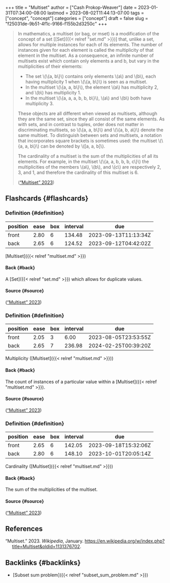 +++
title = "Multiset"
author = ["Cash Prokop-Weaver"]
date = 2023-01-31T07:34:00-08:00
lastmod = 2023-08-02T11:44:13-07:00
tags = ["concept", "concept"]
categories = ["concept"]
draft = false
slug = "f25031de-9b51-4f1c-9166-f155b2d3250c"
+++

> In mathematics, a multiset (or bag, or mset) is a modification of the concept of a set [[Set]({{< relref "set.md" >}})] that, unlike a set, allows for multiple instances for each of its elements. The number of instances given for each element is called the multiplicity of that element in the multiset. As a consequence, an infinite number of multisets exist which contain only elements a and b, but vary in the multiplicities of their elements:
>
> -   The set \\(\\{a, b\\}\\) contains only elements \\(a\\) and \\(b\\), each having multiplicity 1 when \\(\\{a, b\\}\\) is seen as a multiset.
> -   In the multiset \\(\\{a, a, b\\}\\), the element \\(a\\) has multiplicity 2, and \\(b\\) has multiplicity 1.
> -   In the multiset \\(\\{a, a, a, b, b, b\\}\\), \\(a\\) and \\(b\\) both have multiplicity 3.
>
> These objects are all different when viewed as multisets, although they are the same set, since they all consist of the same elements. As with sets, and in contrast to tuples, order does not matter in discriminating multisets, so \\(\\{a, a, b\\}\\) and \\(\\{a, b, a\\}\\) denote the same multiset. To distinguish between sets and multisets, a notation that incorporates square brackets is sometimes used: the multiset \\(\\{a, a, b\\}\\) can be denoted by \\([a, a, b]\\).
>
> The cardinality of a multiset is the sum of the multiplicities of all its elements. For example, in the multiset \\(\\{a, a, b, b, b, c\\}\\) the multiplicities of the members \\(a\\), \\(b\\), and \\(c\\) are respectively 2, 3, and 1, and therefore the cardinality of this multiset is 6.
>
> (<a href="#citeproc_bib_item_1">“Multiset” 2023</a>)


## Flashcards {#flashcards}


### Definition {#definition}

| position | ease | box | interval | due                  |
|----------|------|-----|----------|----------------------|
| front    | 2.80 | 6   | 134.48   | 2023-09-13T11:13:34Z |
| back     | 2.65 | 6   | 124.52   | 2023-09-12T04:42:02Z |

[Multiset]({{< relref "multiset.md" >}})


#### Back {#back}

A [Set]({{< relref "set.md" >}}) which allows for duplicate values.


#### Source {#source}

(<a href="#citeproc_bib_item_1">“Multiset” 2023</a>)


### Definition {#definition}

| position | ease | box | interval | due                  |
|----------|------|-----|----------|----------------------|
| front    | 2.05 | 3   | 6.00     | 2023-08-05T23:53:55Z |
| back     | 2.65 | 7   | 236.98   | 2024-02-25T00:39:20Z |

Multiplicity ([Multiset]({{< relref "multiset.md" >}}))


#### Back {#back}

The count of instances of a particular value within a [Multiset]({{< relref "multiset.md" >}}).


#### Source {#source}

(<a href="#citeproc_bib_item_1">“Multiset” 2023</a>)


### Definition {#definition}

| position | ease | box | interval | due                  |
|----------|------|-----|----------|----------------------|
| front    | 2.65 | 6   | 142.05   | 2023-09-18T15:32:06Z |
| back     | 2.80 | 6   | 148.10   | 2023-10-01T20:05:14Z |

Cardinality ([Multiset]({{< relref "multiset.md" >}}))


#### Back {#back}

The sum of the multiplicities of the multiset.


#### Source {#source}

(<a href="#citeproc_bib_item_1">“Multiset” 2023</a>)

## References

<style>.csl-entry{text-indent: -1.5em; margin-left: 1.5em;}</style><div class="csl-bib-body">
  <div class="csl-entry"><a id="citeproc_bib_item_1"></a>“Multiset.” 2023. <i>Wikipedia</i>, January. <a href="https://en.wikipedia.org/w/index.php?title=Multiset&oldid=1131376702">https://en.wikipedia.org/w/index.php?title=Multiset&#38;oldid=1131376702</a>.</div>
</div>


## Backlinks {#backlinks}

-   [Subset sum problem]({{< relref "subset_sum_problem.md" >}})
